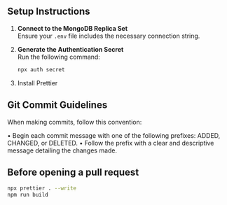 ## Setup Instructions

1. **Connect to the MongoDB Replica Set**  
   Ensure your `.env` file includes the necessary connection string.

2. **Generate the Authentication Secret**  
   Run the following command:  
   ```bash
   npx auth secret

3. Install Prettier

## Git Commit Guidelines

When making commits, follow this convention:

• Begin each commit message with one of the following prefixes: ADDED, CHANGED, or DELETED.
• Follow the prefix with a clear and descriptive message detailing the changes made.

## Before opening a pull request

```bash
npx prettier . --write
npm run build
```
